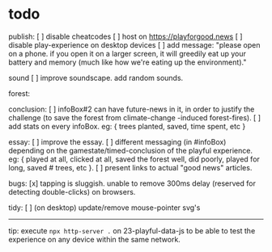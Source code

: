 # todo

publish:
[ ] disable cheatcodes
[ ] host on https://playforgood.news
[ ] disable play-experience on desktop devices
    [ ] add message: "please open on a phone. if you open it on a larger screen, it will greedily eat up your battery and memory (much like how we're eating up the environment)."

sound
[ ] improve soundscape. add random sounds.

forest:

conclusion:
[ ] infoBox#2 can have future-news in it, in order to justify the challenge (to save the forest from climate-change -induced forest-fires).
[ ] add stats on every infoBox. 
    eg: { trees planted, saved, time spent, etc }

essay:
[ ] improve the essay.
[ ] different messaging (in #infoBox) depending on the gamestate/timed-conclusion of the playful experience. 
    eg: { played at all, clicked at all, saved the forest well, did poorly, played for long, saved # trees, etc }.
[ ] present links to actual "good news" articles.

bugs:
[x] tapping is sluggish. unable to remove 300ms delay (reserved for detecting double-clicks) on browsers.

tidy:
[ ] (on desktop) update/remove mouse-pointer svg's


---

tip: execute `npx http-server .` on 23-playful-data-js to be able to test the experience on any device within the same network.